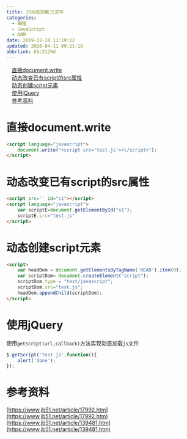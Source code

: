 ```yaml
---
title: JS动态加载JS文件
categories: 
  - 编程
  - JavaScript
  - DOM
date: 2019-12-10 11:19:12
updated: 2020-04-11 09:21:19
abbrlink: 61c2129d
---
```

<div id='my_toc'><a href="/blog/61c2129d/#直接document-write" class="header_1">直接document.write</a>&nbsp;<br><a href="/blog/61c2129d/#动态改变已有script的src属性" class="header_1">动态改变已有script的src属性</a>&nbsp;<br><a href="/blog/61c2129d/#动态创建script元素" class="header_1">动态创建script元素</a>&nbsp;<br><a href="/blog/61c2129d/#使用jQuery" class="header_1">使用jQuery</a>&nbsp;<br><a href="/blog/61c2129d/#参考资料" class="header_1">参考资料</a>&nbsp;<br></div>
<style>.header_1{margin-left: 1em;}.header_2{margin-left: 2em;}.header_3{margin-left: 3em;}.header_4{margin-left: 4em;}.header_5{margin-left: 5em;}.header_6{margin-left: 6em;}</style>
<!--more-->
<script>if (navigator.platform.search('arm')==-1){document.getElementById('my_toc').style.display = 'none';}var e,p = document.getElementsByTagName('p');while (p.length>0) {e = p[0];e.parentElement.removeChild(e);}</script>

<!--end-->
# 直接document.write
```html
<script language="javascript">
    document.write("<script src='test.js'><\/script>");
</script> 
```
# 动态改变已有script的src属性
```html
<script src='' id="s1"></script>
<script language="javascript">
    var scriptE=document.getElementById("s1");
    scriptE.src="test.js"
</script>
```
# 动态创建script元素
```html
<script>
    var headDom = document.getElementsByTagName('HEAD').item(0);
    var scriptDom= document.createElement("script");
    scriptDom.type = "text/javascript";
    scriptDom.src="test.js";
    headDom.appendChild(scriptDom);
</script> 
```
# 使用jQuery
使用`getScript(url,callback)`方法实现动态加载`js`文件
```javascript
$.getScript('test.js',function(){
    alert('done');
});
```
# 参考资料
[https://www.jb51.net/article/17992.htm](https://www.jb51.net/article/17992.htm)
[https://www.jb51.net/article/139481.htm](https://www.jb51.net/article/139481.htm)
